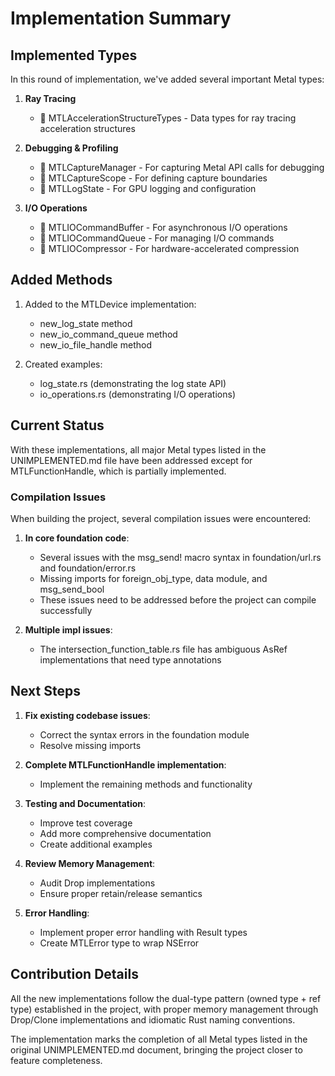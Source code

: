 # Implementation Summary

## Implemented Types

In this round of implementation, we've added several important Metal types:

1. **Ray Tracing**
   -  MTLAccelerationStructureTypes - Data types for ray tracing acceleration structures

2. **Debugging & Profiling**
   -  MTLCaptureManager - For capturing Metal API calls for debugging
   -  MTLCaptureScope - For defining capture boundaries
   -  MTLLogState - For GPU logging and configuration

3. **I/O Operations**
   -  MTLIOCommandBuffer - For asynchronous I/O operations
   -  MTLIOCommandQueue - For managing I/O commands
   -  MTLIOCompressor - For hardware-accelerated compression

## Added Methods

1. Added to the MTLDevice implementation:
   - new_log_state method
   - new_io_command_queue method
   - new_io_file_handle method

2. Created examples:
   - log_state.rs (demonstrating the log state API)
   - io_operations.rs (demonstrating I/O operations)

## Current Status

With these implementations, all major Metal types listed in the UNIMPLEMENTED.md file have been addressed except for MTLFunctionHandle, which is partially implemented.

### Compilation Issues

When building the project, several compilation issues were encountered:

1. **In core foundation code**:
   - Several issues with the msg_send! macro syntax in foundation/url.rs and foundation/error.rs
   - Missing imports for foreign_obj_type, data module, and msg_send_bool
   - These issues need to be addressed before the project can compile successfully

2. **Multiple impl issues**:
   - The intersection_function_table.rs file has ambiguous AsRef implementations that need type annotations

## Next Steps

1. **Fix existing codebase issues**:
   - Correct the syntax errors in the foundation module
   - Resolve missing imports

2. **Complete MTLFunctionHandle implementation**:
   - Implement the remaining methods and functionality

3. **Testing and Documentation**:
   - Improve test coverage
   - Add more comprehensive documentation
   - Create additional examples

4. **Review Memory Management**:
   - Audit Drop implementations
   - Ensure proper retain/release semantics

5. **Error Handling**:
   - Implement proper error handling with Result types
   - Create MTLError type to wrap NSError

## Contribution Details

All the new implementations follow the dual-type pattern (owned type + ref type) established in the project, with proper memory management through Drop/Clone implementations and idiomatic Rust naming conventions.

The implementation marks the completion of all Metal types listed in the original UNIMPLEMENTED.md document, bringing the project closer to feature completeness.